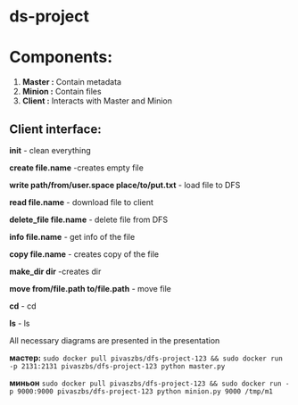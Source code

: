 # ds-project

# Components:
 1. **Master :** Contain metadata
 2. **Minion :** Contain files 
 3. **Client :** Interacts with Master and Minion
 
 ## Client interface:
 
**init** - clean everything

 **create file.name** -creates empty file
 
 **write path/from/user.space place/to/put.txt** - load file to DFS
 
 **read file.name** - download file to client
 
 **delete_file file.name** - delete file from DFS
 
 **info file.name** - get info of the file
 
 **copy  file.name** - creates copy of the file 
 
 **make_dir dir** -creates dir
 
 **move from/file.path to/file.path** - move file
 
 **cd** - cd
 
 **ls** - ls
 
 All necessary diagrams are presented in the presentation

 **мастер:**
 ```sudo docker pull pivaszbs/dfs-project-123 && sudo docker run -p 2131:2131 pivaszbs/dfs-project-123 python master.py```

 **миньон**
 ```sudo docker pull pivaszbs/dfs-project-123 && sudo docker run -p 9000:9000 pivaszbs/dfs-project-123 python minion.py 9000 /tmp/m1```